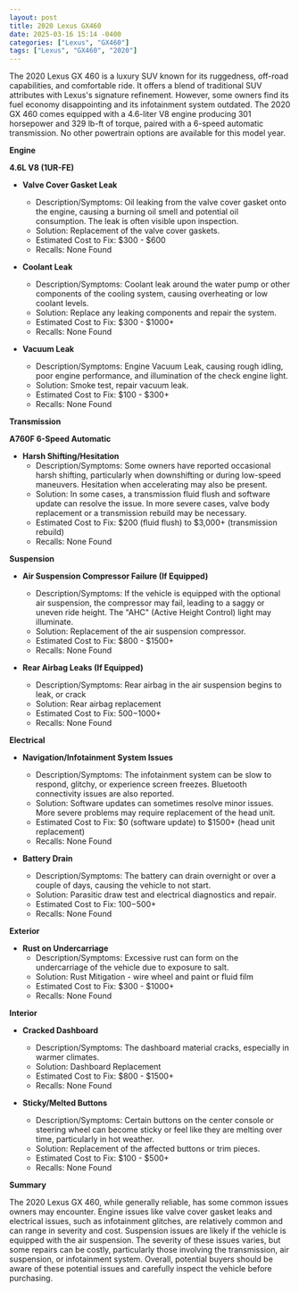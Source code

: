 ```yaml
---
layout: post
title: 2020 Lexus GX460
date: 2025-03-16 15:14 -0400
categories: ["Lexus", "GX460"]
tags: ["Lexus", "GX460", "2020"]
---
```

The 2020 Lexus GX 460 is a luxury SUV known for its ruggedness, off-road capabilities, and comfortable ride. It offers a blend of traditional SUV attributes with Lexus's signature refinement. However, some owners find its fuel economy disappointing and its infotainment system outdated. The 2020 GX 460 comes equipped with a 4.6-liter V8 engine producing 301 horsepower and 329 lb-ft of torque, paired with a 6-speed automatic transmission. No other powertrain options are available for this model year.

**Engine**

**4.6L V8 (1UR-FE)**

*   **Valve Cover Gasket Leak**
    *   Description/Symptoms: Oil leaking from the valve cover gasket onto the engine, causing a burning oil smell and potential oil consumption. The leak is often visible upon inspection.
    *   Solution: Replacement of the valve cover gaskets.
    *   Estimated Cost to Fix: $300 - $600
    *   Recalls: None Found

*   **Coolant Leak**
    *   Description/Symptoms: Coolant leak around the water pump or other components of the cooling system, causing overheating or low coolant levels.
    *   Solution: Replace any leaking components and repair the system.
    *   Estimated Cost to Fix: $300 - $1000+
    *   Recalls: None Found

*   **Vacuum Leak**
    *   Description/Symptoms: Engine Vacuum Leak, causing rough idling, poor engine performance, and illumination of the check engine light.
    *   Solution: Smoke test, repair vacuum leak.
    *   Estimated Cost to Fix: $100 - $300+
    *   Recalls: None Found

**Transmission**

**A760F 6-Speed Automatic**

*   **Harsh Shifting/Hesitation**
    *   Description/Symptoms: Some owners have reported occasional harsh shifting, particularly when downshifting or during low-speed maneuvers. Hesitation when accelerating may also be present.
    *   Solution: In some cases, a transmission fluid flush and software update can resolve the issue. In more severe cases, valve body replacement or a transmission rebuild may be necessary.
    *   Estimated Cost to Fix: $200 (fluid flush) to $3,000+ (transmission rebuild)
    *   Recalls: None Found

**Suspension**

*   **Air Suspension Compressor Failure (If Equipped)**
    *   Description/Symptoms: If the vehicle is equipped with the optional air suspension, the compressor may fail, leading to a saggy or uneven ride height. The "AHC" (Active Height Control) light may illuminate.
    *   Solution: Replacement of the air suspension compressor.
    *   Estimated Cost to Fix: $800 - $1500+
    *   Recalls: None Found

*   **Rear Airbag Leaks (If Equipped)**
    *   Description/Symptoms: Rear airbag in the air suspension begins to leak, or crack
    *   Solution: Rear airbag replacement
    *   Estimated Cost to Fix: $500-$1000+
    *   Recalls: None Found

**Electrical**

*   **Navigation/Infotainment System Issues**
    *   Description/Symptoms: The infotainment system can be slow to respond, glitchy, or experience screen freezes. Bluetooth connectivity issues are also reported.
    *   Solution: Software updates can sometimes resolve minor issues. More severe problems may require replacement of the head unit.
    *   Estimated Cost to Fix: $0 (software update) to $1500+ (head unit replacement)
    *   Recalls: None Found

*   **Battery Drain**
    * Description/Symptoms: The battery can drain overnight or over a couple of days, causing the vehicle to not start.
    * Solution: Parasitic draw test and electrical diagnostics and repair.
    * Estimated Cost to Fix: $100-$500+
    * Recalls: None Found

**Exterior**

*   **Rust on Undercarriage**
    *   Description/Symptoms: Excessive rust can form on the undercarriage of the vehicle due to exposure to salt.
    *   Solution: Rust Mitigation - wire wheel and paint or fluid film
    *   Estimated Cost to Fix: $300 - $1000+
    *   Recalls: None Found

**Interior**

*   **Cracked Dashboard**
    *   Description/Symptoms: The dashboard material cracks, especially in warmer climates.
    *   Solution: Dashboard Replacement
    *   Estimated Cost to Fix: $800 - $1500+
    *   Recalls: None Found

*   **Sticky/Melted Buttons**
    *   Description/Symptoms: Certain buttons on the center console or steering wheel can become sticky or feel like they are melting over time, particularly in hot weather.
    *   Solution: Replacement of the affected buttons or trim pieces.
    *   Estimated Cost to Fix: $100 - $500+
    *   Recalls: None Found

**Summary**

The 2020 Lexus GX 460, while generally reliable, has some common issues owners may encounter. Engine issues like valve cover gasket leaks and electrical issues, such as infotainment glitches, are relatively common and can range in severity and cost. Suspension issues are likely if the vehicle is equipped with the air suspension. The severity of these issues varies, but some repairs can be costly, particularly those involving the transmission, air suspension, or infotainment system. Overall, potential buyers should be aware of these potential issues and carefully inspect the vehicle before purchasing.

